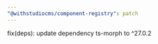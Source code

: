 ```yaml
---
"@withstudiocms/component-registry": patch
---
```


fix(deps): update dependency ts-morph to ^27.0.2
